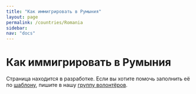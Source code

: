 ```yaml
---
title: "Как иммигрировать в Румыния"
layout: page
permalink: /countries/Romania
sidebar:
nav: "docs"
---
```


# Как иммигрировать в Румыния

Страница находится в разработке. Если вы хотите помочь заполнить её по [шаблону](/template), пишите в нашу [группу волонтёров](https://t.me/+FHi3FnJaoWJkMDAx).

